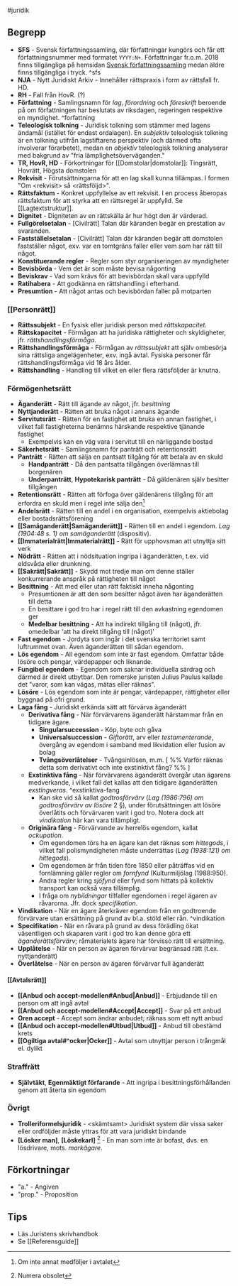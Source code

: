 #juridik 
## Begrepp
- **SFS** - Svensk författningssamling, där författningar kungörs och får ett författningsnummer med formatet `YYYY:N+`. Författningar fr.o.m. 2018 finns tillgängliga på hemsidan [Svensk författningssamling](https://svenskforfattningssamling.se/) medan äldre finns tillgängliga i tryck. ^sfs
- **NJA** - Nytt Juridiskt Arkiv - Innehåller rättspraxis i form av rättsfall fr. HD.
- **RH** - Fall från HovR. (?)
- **Författning** - Samlingsnamn för *lag*, *förordning* och *föreskrift* beroende på om författningen har beslutats av riksdagen, regeringen respektive en myndighet. ^forfattning
- **Teleologisk tolkning** - Juridisk tolkning som stämmer med lagens ändamål (istället för endast ordalagen). En *subjektiv* teleologisk tolkning är en tolkning utifrån lagstiftarens perspektiv (och därmed ofta involverar förarbetet), medan en *objektiv* teleologisk tolkning analyserar med bakgrund av "fria lämplighetsöverväganden."
- **TR, HovR, HD** - Förkortningar för [[Domstolar|domstolar]]: Tingsrätt, Hovrätt, Högsta domstolen
- **Rekvisit** - Förutsättningarna för att en lag skall kunna tillämpas. I formen "Om \<rekvisit\> så \<rättsföljd\>".
- **Rättsfaktum** - Konkret uppfyllelse av ett rekvisit. I en process åberopas rättsfaktum för att styrka att en rättsregel är uppfylld. Se [[Lagtextstruktur]].
- **Dignitet** - Digniteten av en rättskälla är hur högt den är värderad.
- **Fullgörelsetalan** - \[Civilrätt\] Talan där käranden begär en prestation av svaranden.
- **Fastställelsetalan** - \[Civilrätt\] Talan där käranden begär att domstolen fastställer något, exv. var en tomtgräns faller eller vem som har rätt till något.
- **Konstituerande regler** - Regler som styr organiseringen av myndigheter
- **Bevisbörda** - Vem det är som måste bevisa någonting
- **Beviskrav** - Vad som krävs för att bevisbördan skall vara uppfylld
- **Ratihabera** - Att godkänna en rättshandling i efterhand.
- **Presumtion** - Att något antas och bevisbördan faller på motparten
### [[Personrätt]]
- **Rättssubjekt** - En fysisk eller juridisk person med *rättskapacitet*.
- **Rättskapacitet** - Förmågan att ha juridiska rättigheter och skyldigheter, jfr. *rättshandlingsförmåga*.
- **Rättshandlingsförmåga** - Förmågan av *rättssubjekt* att själv ombesörja sina rättsliga angelägenheter, exv. ingå avtal. Fysiska personer får rättshandlingsförmåga vid 18 års ålder.
- **Rättshandling** - Handling till vilket en eller flera rättsföljder är knutna.
### Förmögenhetsrätt
- **Äganderätt** - Rätt till ägande av något, jfr. *besittning*
- **Nyttjanderätt** - Rätten att bruka något i annans ägande
- **Servitutsrätt** - Rätten för en fastighet att bruka en annan fastighet, i vilket fall fastigheterna benämns härskande respektive tjänande fastighet
	- Exempelvis kan en väg vara i servitut till en närliggande bostad
- **Säkerhetsrätt** - Samlingsnamn för panträtt och retentionsrätt
- **Panträtt** - Rätten att sälja en pantsatt tillgång för att betala av en skuld
	- **Handpanträtt** - Då den pantsatta tillgången överlämnas till borgenären
	- **Underpanträtt**, **Hypotekarisk panträtt** - Då gäldenären själv besitter tillgången
- **Retentionsrätt** - Rätten att förfoga över gäldenärens tillgång för att erfordra en skuld men i regel inte sälja den[^2]
- **Andelsrätt** - Rätten till en andel i en organisation, exempelvis aktiebolag eller bostadsrättsförening
- **[[Samäganderätt|Samäganderätt]]** - Rätten till en andel i egendom. *Lag (1904:48 s. 1) om samäganderätt* (dispositiv).
- **[[Immaterialrätt|Immaterialrätt]]** - Rätt för upphovsman att utnyttja sitt verk
- **Nödrätt** - Rätten att i nödsituation ingripa i äganderätten, t.ex. vid eldsvåda eller drunkning.
- **[[Sakrätt|Sakrätt]]** - Skydd mot tredje man om denne ställer konkurrerande anspråk på rättigheten till något
- **Besittning** - Att med eller utan rätt faktiskt inneha någonting
	- Presumtionen är att den som besitter något även har äganderätten till detta
	- En besittare i god tro har i regel rätt till den avkastning egendomen ger
	- **Medelbar besittning** - Att ha indirekt tillgång till (något), jfr. omedelbar 'att ha direkt tillgång till (något)'
- **Fast egendom** - Jordyta som ingår i det svenska territoriet samt luftrummet ovan. Även äganderätten till sådan egendom.
- **Lös egendom** - All egendom som inte är fast egendom. Omfattar både lösöre och pengar, värdepapper och liknande.
- **Fungibel egendom** - Egendom som saknar individuella särdrag och därmed är direkt utbytbar. Den romerske juristen Julius Paulus kallade det "varor, som kan vägas, mätas eller räknas".
- **Lösöre** - Lös egendom som inte är pengar, värdepapper, rättigheter eller byggnad på ofri grund.
- **Laga fång** - Juridiskt erkända sätt att förvärva äganderätt
	- **Derivativa fång** - När förvärvarens äganderätt härstammar från en tidigare ägare.
		- **Singularsuccession** - Köp, byte och gåva
		- **Universalsuccession** - *Giftorätt*, arv eller *testamenterande*, övergång av egendom i samband med likvidation eller fusion av bolag
		- **Tvångsöverlåtelser** - Tvångsinlösen, m.m. \[ %% Varför räknas detta som derivativt och inte exstinktivt fång? %% \]
	- **Exstinktiva fång** - När förvärvarens äganderätt övergår utan ägarens medverkande, i vilket fall det kallas att den tidigare äganderätten *exstingveras*. ^exstinktiva-fang
		- Kan ske vid så kallat *godtrosförvärv* (*Lag (1986:796) om godtrosförvärv av lösöre* 2 §), under förutsättningen att lösöre överlåtits och förvärvaren varit i god tro. Notera dock att *vindikation* här kan vara tillämpligt.
	- **Originära fång** - Förvärvande av herrelös egendom, kallat *ockupation*.
		- Om egendomen törs ha en ägare kan det räknas som *hittegods*, i vilket fall polismyndigheten måste underrättas (*Lag (1938:121) om hittegods*).
		- Om egendomen är från tiden före 1850 eller påträffas vid en fornlämning gäller regler om *fornfynd* (Kulturmiljölag (1988:950).
		- Andra regler kring *sjöfynd* eller fynd som hittats på kollektiv transport kan också vara tillämplig.
		- I fråga om *nybildningar* tillfaller egendomen i regel ägaren av råvarorna. Jfr. dock *specifikation*.
- **Vindikation** - När en ägare återkräver egendom från en godtroende förvärvare utan ersättning på grund av bl.a. stöld eller rån. ^vindikation
- **Specifikation** - När en råvara på grund av dess förädling ökat väsentligen och skaparen varit i god tro kan denne göra ett *äganderättsförvärv*; råmaterialets ägare har förvisso rätt till ersättning.
- **Upplåtelse** - När en person av ägaren förvärvar begränsad rätt (t.ex. nyttjanderätt)
- **Överlåtelse** - När en person av ägaren förvärvar full äganderätt
#### [[Avtalsrätt]]
- **[[Anbud och accept-modellen#Anbud|Anbud]]** - Erbjudande till en person om att ingå avtal
- **[[Anbud och accept-modellen#Accept|Accept]]** - Svar på ett anbud
- **Oren accept** - Accept som ändrar anbudet; räknas som ett nytt anbud
- **[[Anbud och accept-modellen#Utbud|Utbud]]** - Anbud till obestämd krets
- **[[Ogiltiga avtal#^ocker|Ocker]]** - Avtal som utnyttjar person i trångmål el. dylikt
### Straffrätt
- **Självtäkt**, **Egenmäktigt förfarande** - Att ingripa i besittningsförhållanden genom att återta sin egendom
### Övrigt
- **Trolleriformelsjuridik** - \<skämtsamt\> Juridiskt system där vissa saker eller ordföljder måste yttras för att vara juridiskt bindande
- **\[Lösker man\]**, **\[Löskekarl\]** [^1] - En man som inte är bofast, dvs. en lösdrivare, mots. *markägare*.

[^1]: Numera obsolet
[^2]: Om inte annat medföljer i avtalet
## Förkortningar
* "a." - Angiven
* "prop." - Proposition
## Tips
- Läs Juristens skrivhandbok
- Se [[Referensguide]]
